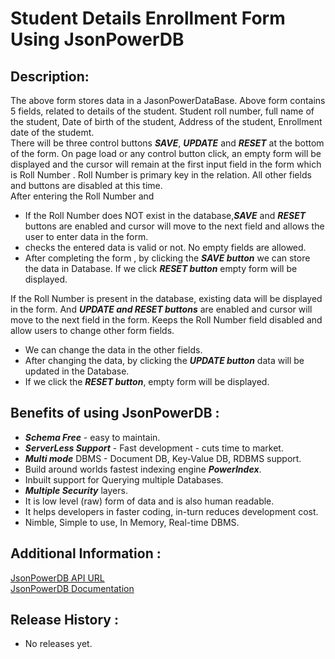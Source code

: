 # Student Details Enrollment Form Using JsonPowerDB
## Description:
The above form stores data in a JasonPowerDataBase. Above form contains 5 fields, related to details of the student. Student roll number, full name of the student, Date of birth of the student, Address of the student, Enrollment date of the studemt.  
There will be three control buttons ***SAVE***, ***UPDATE*** and ***RESET*** at the bottom of the form. On page load or any control button click, an empty form will be displayed and the cursor will remain at the first input field in the form which is Roll Number . Roll Number is primary key in the relation. All other fields and buttons are disabled at this time.  
After entering the Roll Number and
- If the Roll Number does NOT exist in the database,***SAVE*** and ***RESET*** buttons are enabled  and cursor will move to the next field and allows the user to enter data in the form.
- checks the entered data is valid or not. No empty fields are allowed.
- After completing the form , by clicking the ***SAVE button*** we can store the data in Database. If we click ***RESET button*** empty form will be displayed.  

If the Roll Number is present in the database, existing data will be displayed in the form. And ***UPDATE and RESET buttons*** are enabled and cursor will move to the next field in the form. Keeps the Roll Number field disabled and allow users to change other form fields.
- We can change the data in the other fields. 
- After changing the data, by clicking the ***UPDATE button*** data will be updated in the Database.
- If we click the ***RESET button***, empty form will be displayed.  

## Benefits of using JsonPowerDB :  
- ***Schema Free*** - easy to maintain.
- ***ServerLess Support*** - Fast development - cuts time to market.
- ***Multi mode*** DBMS - Document DB, Key-Value DB, RDBMS support.
- Build around worlds fastest indexing engine ***PowerIndex***.
- Inbuilt support for Querying multiple Databases.
- ***Multiple Security*** layers.
- It is low level (raw) form of data and is also human readable.
- It helps developers in faster coding, in-turn reduces development cost.
- Nimble, Simple to use, In Memory, Real-time DBMS.

## Additional Information :
[JsonPowerDB API URL](http://api.login2explore.com:5577)  
[JsonPowerDB Documentation](https://login2explore.com/jpdb/docs.html)
## Release History :
- No releases yet.

